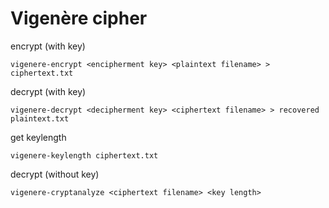 # Vigenère cipher
encrypt (with key)
```
vigenere-encrypt <encipherment key> <plaintext filename> > ciphertext.txt 
```
decrypt (with key)
```
vigenere-decrypt <decipherment key> <ciphertext filename> > recovered plaintext.txt
```
get keylength
```
vigenere-keylength ciphertext.txt
```
decrypt (without key)
```
vigenere-cryptanalyze <ciphertext filename> <key length>
```
